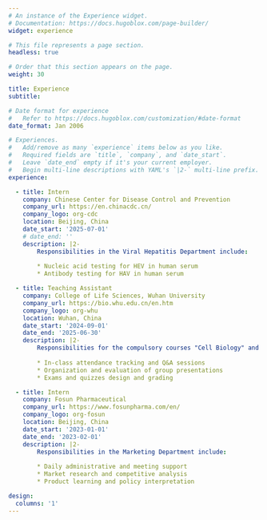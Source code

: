 ```yaml
---
# An instance of the Experience widget.
# Documentation: https://docs.hugoblox.com/page-builder/
widget: experience

# This file represents a page section.
headless: true

# Order that this section appears on the page.
weight: 30

title: Experience
subtitle:

# Date format for experience
#   Refer to https://docs.hugoblox.com/customization/#date-format
date_format: Jan 2006

# Experiences.
#   Add/remove as many `experience` items below as you like.
#   Required fields are `title`, `company`, and `date_start`.
#   Leave `date_end` empty if it's your current employer.
#   Begin multi-line descriptions with YAML's `|2-` multi-line prefix.
experience:

  - title: Intern
    company: Chinese Center for Disease Control and Prevention
    company_url: https://en.chinacdc.cn/
    company_logo: org-cdc
    location: Beijing, China
    date_start: '2025-07-01'
    # date_end: ''
    description: |2-
        Responsibilities in the Viral Hepatitis Department include:
        
        * Nucleic acid testing for HEV in human serum
        * Antibody testing for HAV in human serum

  - title: Teaching Assistant
    company: College of Life Sciences, Wuhan University
    company_url: https://bio.whu.edu.cn/en.htm
    company_logo: org-whu
    location: Wuhan, China
    date_start: '2024-09-01'
    date_end: '2025-06-30'
    description: |2-
        Responsibilities for the compulsory courses "Cell Biology" and "Genetics" include:
        
        * In-class attendance tracking and Q&A sessions
        * Organization and evaluation of group presentations
        * Exams and quizzes design and grading

  - title: Intern
    company: Fosun Pharmaceutical
    company_url: https://www.fosunpharma.com/en/
    company_logo: org-fosun
    location: Beijing, China
    date_start: '2023-01-01'
    date_end: '2023-02-01'
    description: |2-
        Responsibilities in the Marketing Department include:
        
        * Daily administrative and meeting support
        * Market research and competitive analysis
        * Product learning and policy interpretation

design:
  columns: '1'
---
```

